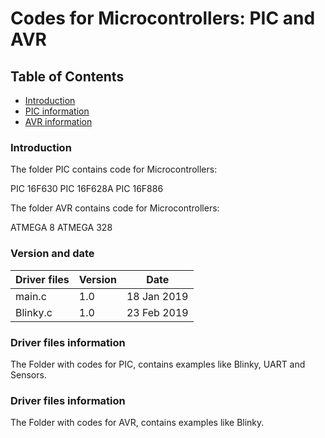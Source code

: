 # Codes for Microcontrollers: PIC and AVR

## Table of Contents

- [Introduction](#Introd)
- [PIC information](#PICfile)
- [AVR information](#AVRfile)

 
### Introduction<a name = Introd></a>

The folder PIC contains code for Microcontrollers:

PIC 16F630
PIC 16F628A
PIC 16F886

The folder AVR contains code for Microcontrollers:

ATMEGA 8
ATMEGA 328

### Version and date<a name = Version></a>

Driver files  | Version | Date
--------------|---------|------------
main.c        |  1.0    | 18 Jan 2019
Blinky.c      |  1.0    | 23 Feb 2019


### Driver files information<a name = PICfile></a>

The Folder with codes for PIC, contains examples like Blinky, UART and Sensors.

### Driver files information<a name = AVRfile></a>

The Folder with codes for AVR, contains examples like Blinky.




